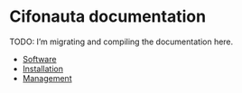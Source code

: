 # Cifonauta documentation

TODO: I’m migrating and compiling the documentation here.

- [Software](software.md)
- [Installation](install.md)
- [Management](manage.md)

